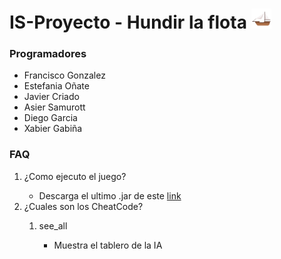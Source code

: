 # IS-Proyecto - Hundir la flota <img src=/src/resource/icon32.png/>

### Programadores
<ul>
 <li>Francisco Gonzalez</li>
 <li>Estefania Oñate</li>
 <li>Javier Criado</li>
 <li>Asier Samurott</li>
 <li>Diego Garcia</li>
 <li>Xabier Gabiña</li>
</ul>

### FAQ
<ol>
 <li>¿Como ejecuto el juego?</li>
 <ul>
  <li>Descarga el ultimo .jar de este <a href="https://github.com/Xabierland/IS-Proyecto/releases">link</a></li>
 </ul>
 <li>¿Cuales son los CheatCode?</li>
 <ol>
  <li>see_all</li>
  <ul>
   <li>Muestra el tablero de la IA</li>
  </ul>
 </ol>
<ol>
